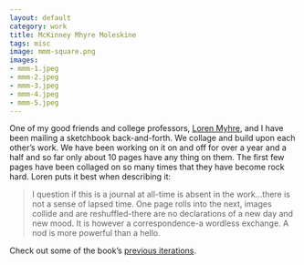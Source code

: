 ```yaml
---              
layout: default
category: work
title: McKinney Mhyre Moleskine
tags: misc
image: mmm-square.png
images: 
- mmm-1.jpeg
- mmm-2.jpeg
- mmm-3.jpeg
- mmm-4.jpeg
- mmm-5.jpeg
---
```

One of my good friends and college professors, [Loren Myhre](http://lorenmyhre.blogspot.com), and I have been mailing a sketchbook back-and-forth. We collage and build upon each other’s work. We have been working on it on and off for over a year and a half and so far only about 10 pages have any thing on them. The first few pages have been collaged on so many times that they have become rock hard. Loren puts it best when describing it:

> I question if this is a journal at all-time is absent in the work…there is not a sense of lapsed time. One page rolls into the next, images collide and are reshuffled-there are no declarations of a new day and new mood. It is however a correspondence-a wordless exchange. A nod is more powerful than a hello.

Check out some of the book’s [previous iterations](http://lorenmyhre.blogspot.com/2011/01/mckinneymyhre-journal-correspondence.html).